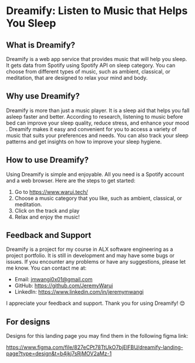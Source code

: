 # Dreamify: Listen to Music that Helps You Sleep

## What is Dreamify?

Dreamify is a web app service that provides music that will help you sleep. It gets data from Spotify using Spotify API on sleep category. You can choose from different types of music, such as ambient, classical, or meditation, that are designed to relax your mind and body.

## Why use Dreamify?

Dreamify is more than just a music player. It is a sleep aid that helps you fall asleep faster and better. According to research, listening to music before bed can improve your sleep quality, reduce stress, and enhance your mood . Dreamify makes it easy and convenient for you to access a variety of music that suits your preferences and needs. You can also track your sleep patterns and get insights on how to improve your sleep hygiene.

## How to use Dreamify?

Using Dreamify is simple and enjoyable. All you need is a Spotify account and a web browser. Here are the steps to get started:

1. Go to https://www.warui.tech/
2. Choose a music category that you like, such as ambient, classical, or meditation.
3. Click on the track and play
4. Relax and enjoy the music!


## Feedback and Support

Dreamify is a project for my course in ALX software engineering as a project portfolio. It is still in development and may have some bugs or issues. If you encounter any problems or have any suggestions, please let me know. You can contact me at:

- Email: <jmwangi0x01@gmail.com>
- GitHub: <https://github.com/JeremyWarui>
- LinkedIn: <https://www.linkedin.com/in/jeremymwangi>

I appreciate your feedback and support. Thank you for using Dreamify! 😊

## For designs

Designs for this landing page you may find them in the following figma link:

<https://www.figma.com/file/827eCPt78TtUkO7bjElFBU/dreamify-landing-page?type=design&t=b4jkj7sRjMOV2aMz-1>